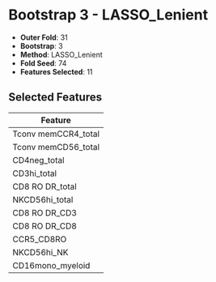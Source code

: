 # Bootstrap 3 - LASSO_Lenient

- **Outer Fold**: 31
- **Bootstrap**: 3
- **Method**: LASSO_Lenient
- **Fold Seed**: 74
- **Features Selected**: 11

## Selected Features

| Feature |
|---------|
| Tconv memCCR4_total |
| Tconv memCD56_total |
| CD4neg_total |
| CD3hi_total |
| CD8 RO DR_total |
| NKCD56hi_total |
| CD8 RO DR_CD3 |
| CD8 RO DR_CD8 |
| CCR5_CD8RO |
| NKCD56hi_NK |
| CD16mono_myeloid |
